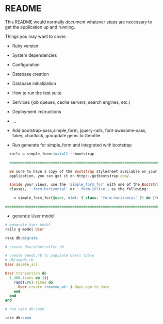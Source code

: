 # README

This README would normally document whatever steps are necessary to get the
application up and running.

Things you may want to cover:

* Ruby version

* System dependencies

* Configuration

* Database creation

* Database initialization

* How to run the test suite

* Services (job queues, cache servers, search engines, etc.)

* Deployment instructions

* ...

* Add bootstrap-sass,simple_form, jquery-rails, font-awesome-sass, faker, chartkick, groupdate  gems to Gemfile

* Run generate for simple_form and integrated with bootstrap

```Ruby
  rails g simple_form:install --bootstrap

  ===============================================================================

  Be sure to have a copy of the Bootstrap stylesheet available on your
  application, you can get it on http://getbootstrap.com/.

  Inside your views, use the 'simple_form_for' with one of the Bootstrap form
  classes, '.form-horizontal' or '.form-inline', as the following:

    = simple_form_for(@user, html: { class: 'form-horizontal' }) do |form|

===============================================================================
```
* generate User model

```ruby
# generate User model
rails g model User

rake db:migrate

# create UsersController.rb

# create seeds.rb to populate Users table
# db/seeds.rb
User.delete_all

User.transaction do
  1_460.times do |i|
    rand(100).times do
      User.create created_at: i.days.ago.to_date
    end
  end
end

# run rake db:seed

rake db:seed
```
